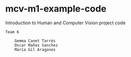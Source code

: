 # mcv-m1-example-code


Introduction to Human and Computer Vision project code


    Team 6

        Gemma Canet Tarrés
        Oscar Mañas Sanchez
        María Gil Aragones